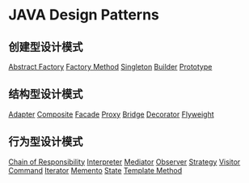 # JAVA Design Patterns


## 创建型设计模式
[Abstract Factory](./src/main/java/AbstractFactory)
[Factory Method]()
[Singleton]()
[Builder]()
[Prototype]()
## 结构型设计模式 
[Adapter]()
[Composite]()
[Facade]()
[Proxy]()
[Bridge]()
[Decorator]()
[Flyweight]()
## 行为型设计模式
[Chain of Responsibility]()
[Interpreter]()
[Mediator]()
[Observer]()
[Strategy]()
[Visitor]()
[Command]()
[Iterator]()
[Memento]()
[State]()
[Template Method]()